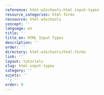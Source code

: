 ```yaml
---
reference: html-w3schools-html-input-types
resource_categories: html-forms
ressource: html-w3schools
concept: ''
language: en
title: ''
title_en: HTML Input Types
description: ''
order: ''
directory: html-w3schools/html-forms
link: ''
layout: tutorials
slug: html-input-types
category: ''
sujets: ''
'': ''
order: 0
---
```

